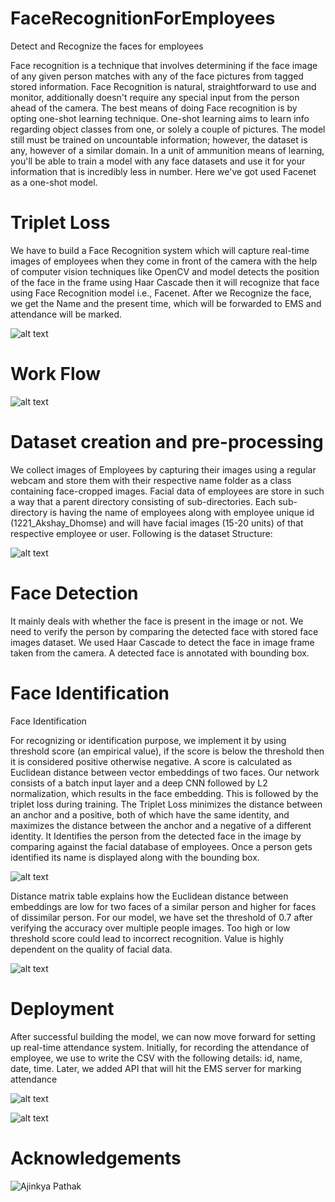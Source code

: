 # FaceRecognitionForEmployees
Detect and Recognize the faces for employees


Face recognition is a technique that involves determining if the face image of any
given person matches with any of the face pictures from tagged stored information.
Face Recognition is natural, straightforward to use and monitor, additionally doesn't
require any special input from the person ahead of the camera. The best means of
doing Face recognition is by opting one-shot learning technique. One-shot learning
aims to learn info regarding object classes from one, or solely a couple of pictures.
The model still must be trained on uncountable information; however, the dataset is
any, however of a similar domain. In a unit of ammunition means of learning, you'll
be able to train a model with any face datasets and use it for your information that is
incredibly less in number. Here we've got used Facenet as a one-shot model.

# Triplet Loss

We have to build a Face Recognition system which will capture real-time images of
employees when they come in front of the camera with the help of computer vision
techniques like OpenCV and model detects the position of the face in the frame
using Haar Cascade then it will recognize that face using Face Recognition model
i.e., Facenet. After we Recognize the face, we get the Name and the present time,
which will be forwarded to EMS and attendance will be marked.

![alt text](https://eus-www.sway-cdn.com/s/eDQI1VFHNFZ34TEU/images/CtEzCy03oTmn9n?quality=585&allowAnimation=true)

# Work Flow
![alt text](https://eus-www.sway-cdn.com/s/eDQI1VFHNFZ34TEU/images/oP7MQuEzZMkgZn?quality=480&allowAnimation=true)

# Dataset creation and pre-processing

We collect images of Employees by capturing their images using a regular webcam and store
them with their respective name folder as a class containing face-cropped images. Facial data of
employees are store in such a way that a parent directory consisting of sub-directories. Each
sub-directory is having the name of employees along with employee unique id
(1221_Akshay_Dhomse) and will have facial images (15-20 units) of that respective employee or
user. Following is the dataset Structure:

![alt text](https://eus-www.sway-cdn.com/s/eDQI1VFHNFZ34TEU/images/gYzNsWyNMpdORj?quality=636&allowAnimation=true)

# Face Detection

It mainly deals with whether the face is present in the image or not. We need to verify the
person by comparing the detected face with stored face images dataset. We used Haar Cascade
to detect the face in image frame taken from the camera. A detected face is annotated with
bounding box.

# Face Identification


Face Identification

For recognizing or identification purpose, we implement it by using threshold score (an
empirical value), if the score is below the threshold then it is considered positive otherwise
negative. A score is calculated as Euclidean distance between vector embeddings of two faces.
Our network consists of a batch input layer and a deep CNN followed by L2 normalization,
which results in the face embedding. This is followed by the triplet loss during training. The
Triplet Loss minimizes the distance between an anchor and a positive, both of which have the
same identity, and maximizes the distance between the anchor and a negative of a different
identity. It Identifies the person from the detected face in the image by comparing against the
facial database of employees. Once a person gets identified its name is displayed along with the
bounding box.

![alt text](https://eus-www.sway-cdn.com/s/eDQI1VFHNFZ34TEU/images/TL0XoaXI5wJxUz?quality=952&allowAnimation=true)

Distance matrix table explains how the Euclidean distance between embeddings are low for two
faces of a similar person and higher for faces of dissimilar person. For our model, we have set
the threshold of 0.7 after verifying the accuracy over multiple people images. Too high or low
threshold score could lead to incorrect recognition. Value is highly dependent on the quality of
facial data.

![alt text](https://eus-www.sway-cdn.com/s/eDQI1VFHNFZ34TEU/images/YiOfwHP2U2A9Pm?quality=421&allowAnimation=true)


# Deployment

After successful building the model, we can now move forward for setting up real-time
attendance system. Initially, for recording the attendance of employee, we use to write the CSV
with the following details: id, name, date, time. Later, we added API that will hit the EMS server
for marking attendance

![alt text](https://eus-www.sway-cdn.com/s/eDQI1VFHNFZ34TEU/images/O79YbUWQDuE1Gx?quality=601&allowAnimation=true)

![alt text](https://eus-www.sway-cdn.com/s/eDQI1VFHNFZ34TEU/images/AMhbJXF7hj8ro5?quality=480&allowAnimation=true)


# Acknowledgements

![Ajinkya Pathak](https://github.com/Ajinkz)
